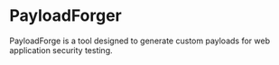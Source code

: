 # PayloadForger
PayloadForge is a tool designed to generate custom payloads for web application security testing.
